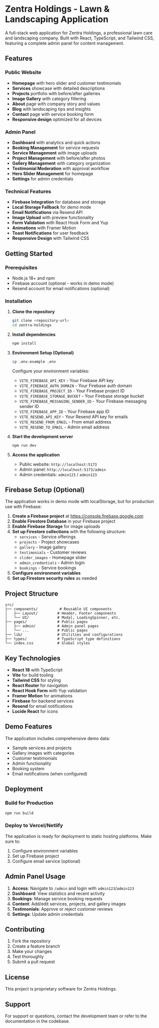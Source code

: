 # Zentra Holdings - Lawn & Landscaping Application

A full-stack web application for Zentra Holdings, a professional lawn care and landscaping company. Built with React, TypeScript, and Tailwind CSS, featuring a complete admin panel for content management.

## Features

### Public Website
- **Homepage** with hero slider and customer testimonials
- **Services** showcase with detailed descriptions
- **Projects** portfolio with before/after galleries
- **Image Gallery** with category filtering
- **About** page with company story and values
- **Blog** with landscaping tips and insights
- **Contact** page with service booking form
- **Responsive design** optimized for all devices

### Admin Panel
- **Dashboard** with analytics and quick actions
- **Booking Management** for service requests
- **Service Management** with image uploads
- **Project Management** with before/after photos
- **Gallery Management** with category organization
- **Testimonial Moderation** with approval workflow
- **Hero Slider Management** for homepage
- **Settings** for admin credentials

### Technical Features
- **Firebase Integration** for database and storage
- **Local Storage Fallback** for demo mode
- **Email Notifications** via Resend API
- **Image Upload** with preview functionality
- **Form Validation** with React Hook Form and Yup
- **Animations** with Framer Motion
- **Toast Notifications** for user feedback
- **Responsive Design** with Tailwind CSS

## Getting Started

### Prerequisites
- Node.js 18+ and npm
- Firebase account (optional - works in demo mode)
- Resend account for email notifications (optional)

### Installation

1. **Clone the repository**
   ```bash
   git clone <repository-url>
   cd zentra-holdings
   ```

2. **Install dependencies**
   ```bash
   npm install
   ```

3. **Environment Setup (Optional)**
   ```bash
   cp .env.example .env
   ```
   
   Configure your environment variables:
   - `VITE_FIREBASE_API_KEY` - Your Firebase API key
   - `VITE_FIREBASE_AUTH_DOMAIN` - Your Firebase auth domain
   - `VITE_FIREBASE_PROJECT_ID` - Your Firebase project ID
   - `VITE_FIREBASE_STORAGE_BUCKET` - Your Firebase storage bucket
   - `VITE_FIREBASE_MESSAGING_SENDER_ID` - Your Firebase messaging sender ID
   - `VITE_FIREBASE_APP_ID` - Your Firebase app ID
   - `VITE_RESEND_API_KEY` - Your Resend API key for emails
   - `VITE_RESEND_FROM_EMAIL` - From email address
   - `VITE_RESEND_TO_EMAIL` - Admin email address

4. **Start the development server**
   ```bash
   npm run dev
   ```

5. **Access the application**
   - Public website: `http://localhost:5173`
   - Admin panel: `http://localhost:5173/admin`
   - Admin credentials: `admin123` / `admin123`

## Firebase Setup (Optional)

The application works in demo mode with localStorage, but for production use with Firebase:

1. **Create a Firebase project** at https://console.firebase.google.com
2. **Enable Firestore Database** in your Firebase project
3. **Enable Firebase Storage** for image uploads
4. **Set up Firestore collections** with the following structure:
   - `services` - Service offerings
   - `projects` - Project showcases
   - `gallery` - Image gallery
   - `testimonials` - Customer reviews
   - `slider_images` - Homepage slider
   - `admin_credentials` - Admin login
   - `bookings` - Service bookings
3. **Configure environment variables**
4. **Set up Firestore security rules** as needed

## Project Structure

```
src/
├── components/          # Reusable UI components
│   ├── Layout/         # Header, Footer components
│   └── UI/             # Modal, LoadingSpinner, etc.
├── pages/              # Public pages
│   ├── admin/          # Admin panel pages
│   └── ...             # Public pages
├── lib/                # Utilities and configurations
├── types/              # TypeScript type definitions
└── index.css           # Global styles
```

## Key Technologies

- **React 18** with TypeScript
- **Vite** for build tooling
- **Tailwind CSS** for styling
- **React Router** for navigation
- **React Hook Form** with Yup validation
- **Framer Motion** for animations
- **Firebase** for backend services
- **Resend** for email notifications
- **Lucide React** for icons

## Demo Features

The application includes comprehensive demo data:
- Sample services and projects
- Gallery images with categories
- Customer testimonials
- Admin functionality
- Booking system
- Email notifications (when configured)

## Deployment

### Build for Production
```bash
npm run build
```

### Deploy to Vercel/Netlify
The application is ready for deployment to static hosting platforms. Make sure to:
1. Configure environment variables
2. Set up Firebase project
3. Configure email service (optional)

## Admin Panel Usage

1. **Access**: Navigate to `/admin` and login with `admin123`/`admin123`
2. **Dashboard**: View statistics and recent activity
3. **Bookings**: Manage service booking requests
4. **Content**: Add/edit services, projects, and gallery images
5. **Testimonials**: Approve or reject customer reviews
6. **Settings**: Update admin credentials

## Contributing

1. Fork the repository
2. Create a feature branch
3. Make your changes
4. Test thoroughly
5. Submit a pull request

## License

This project is proprietary software for Zentra Holdings.

## Support

For support or questions, contact the development team or refer to the documentation in the codebase.